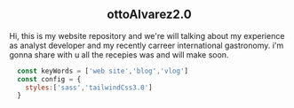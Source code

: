 <h2 align="center">
  ottoAlvarez2.0
</h2>
<p>
  Hi, this is my website repository and we're will talking about my experience as analyst developer and my recently carreer international gastronomy. i'm gonna share with u all the recepies was and will make soon.
</p>

```js
  const keyWords = ['web site','blog','vlog']
  const config = {
    styles:['sass','tailwindCss3.0']
  }
```

